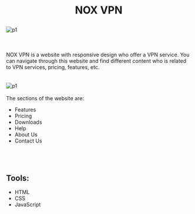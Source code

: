 # <p align="center">NOX VPN</p>
![p1](https://user-images.githubusercontent.com/100097970/217011010-bd364439-aa32-4e15-80b4-089b6b7bb91d.png)
<br></br>
<br></br>
NOX VPN is a website with responsive design who offer a VPN service. You can navigate through this website and find different content who is related to VPN services, pricing, features, etc.  
<br></br>
![p1](https://user-images.githubusercontent.com/100097970/217011143-e649ef3d-dea8-484e-bd99-1763e2675d3b.gif)
<br></br>
The sections of the website are:

* Features
* Pricing
* Downloads
* Help
* About Us
* Contact Us
<br></br>
<br></br>
## Tools:
* HTML
* CSS
* JavaScript
